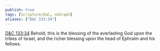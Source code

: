 ```yaml
---
publish: true
tags: [Scripture/DaC, noGraph]
aliases: ["D&C 133:34"]
---
```

[D&C 133:34](https://churchofjesuschrist.org/study/scriptures/dc-testament/dc/133?lang=eng&id=p34#p34) Behold, this is the blessing of the everlasting God upon the tribes of Israel, and the richer blessing upon the head of Ephraim and his fellows.
